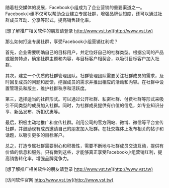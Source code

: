 随着社交媒体的发展，Facebook小组成为了企业营销的重要渠道之一。Facebook小组不仅可以帮助企业建立专属社群，增强品牌认知度，还可以通过社群成员互动、分享等形式，提高销售转化率。

[想了解推广相关软件的朋友请登录 http://www.vst.tw](http://www.vst.tw)

那么如何打造专属社群，享受Facebook小组营销红利呢？

首先，企业需要明确自己的目标用户，并定位好自己的社群类型。根据公司的产品或服务特点，确定社群主题和内容，与目标客户相契合，以吸引目标客户加入社群。

其次，建立一个优质的社群管理团队。社群管理团队需要关注社群成员的需求，及时回复成员的问题和反馈，挖掘成员的需求并推出相应的活动和内容。在社群中设置管理员和版主，维护社群秩序和活跃度。

第三，选择适当的社群形式。可以通过公开社群、私密社群、付费社群等形式来吸引不同类型的成员加入社群。同时，为社群成员提供有价值的信息，如专业知识分享、新品发布、折扣优惠等。

最后，积极主动地推广和宣传社群。利用公司的官方网站、微博、微信等平台宣传社群，并鼓励现有成员邀请自己的朋友加入社群。在社交媒体上发布相关的帖子和话题，以吸引更多的目标客户。

总之，打造专属社群需要耐心和积极性，需要不断地与社群成员交流互动，提供有价值的信息和服务。只有做到这些，才能够真正享受Facebook小组营销红利，提高销售转化率，增强品牌竞争力。

[想了解推广相关软件的朋友请登录 http://www.vst.tw](http://www.vst.tw)


[访问软件官网 http://www.vst.tw](http://www.vst.tw)
